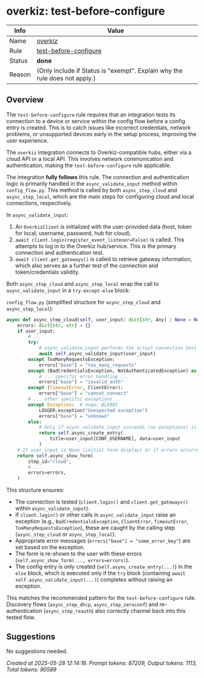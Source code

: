 # overkiz: test-before-configure

| Info   | Value                                                                    |
|--------|--------------------------------------------------------------------------|
| Name   | [overkiz](https://www.home-assistant.io/integrations/overkiz/) |
| Rule   | [test-before-configure](https://developers.home-assistant.io/docs/core/integration-quality-scale/rules/test-before-configure)                                                     |
| Status | **done**                                       |
| Reason | (Only include if Status is "exempt". Explain why the rule does not apply.) |

## Overview

The `test-before-configure` rule requires that an integration tests its connection to a device or service within the config flow before a config entry is created. This is to catch issues like incorrect credentials, network problems, or unsupported devices early in the setup process, improving the user experience.

The `overkiz` integration connects to Overkiz-compatible hubs, either via a cloud API or a local API. This involves network communication and authentication, making the `test-before-configure` rule applicable.

The integration **fully follows** this rule. The connection and authentication logic is primarily handled in the `async_validate_input` method within `config_flow.py`. This method is called by both `async_step_cloud` and `async_step_local`, which are the main steps for configuring cloud and local connections, respectively.

In `async_validate_input`:
1.  An `OverkizClient` is initialized with the user-provided data (host, token for local; username, password, hub for cloud).
2.  `await client.login(register_event_listener=False)` is called. This attempts to log in to the Overkiz hub/service. This is the primary connection and authentication test.
3.  `await client.get_gateways()` is called to retrieve gateway information, which also serves as a further test of the connection and token/credentials validity.

Both `async_step_cloud` and `async_step_local` wrap the call to `async_validate_input` in a `try-except-else` block:

`config_flow.py` (simplified structure for `async_step_cloud` and `async_step_local`):
```python
async def async_step_cloud(self, user_input: dict[str, Any] | None = None) -> ConfigFlowResult:
    errors: dict[str, str] = {}
    if user_input:
        # ...
        try:
            # async_validate_input performs the actual connection test (client.login(), etc.)
            await self.async_validate_input(user_input)
        except TooManyRequestsException:
            errors["base"] = "too_many_requests"
        except (BadCredentialsException, NotAuthenticatedException) as exception:
            # ... specific error handling ...
            errors["base"] = "invalid_auth"
        except (TimeoutError, ClientError):
            errors["base"] = "cannot_connect"
        # ... other specific exceptions ...
        except Exception:  # noqa: BLE001
            LOGGER.exception("Unexpected exception")
            errors["base"] = "unknown"
        else:
            # Only if async_validate_input succeeds (no exceptions) is the entry created.
            return self.async_create_entry(
                title=user_input[CONF_USERNAME], data=user_input
            )
    # If user_input is None (initial form display) or if errors occurred, show the form again with errors.
    return self.async_show_form(
        step_id="cloud",
        # ...
        errors=errors,
    )
```
This structure ensures:
*   The connection is tested (`client.login()` and `client.get_gateways()` within `async_validate_input`).
*   If `client.login()` or other calls in `async_validate_input` raise an exception (e.g., `BadCredentialsException`, `ClientError`, `TimeoutError`, `TooManyRequestsException`), these are caught by the calling step (`async_step_cloud` or `async_step_local`).
*   Appropriate error messages (`errors["base"] = "some_error_key"`) are set based on the exception.
*   The form is re-shown to the user with these errors (`self.async_show_form(..., errors=errors)`).
*   The config entry is only created (`self.async_create_entry(...)`) in the `else` block, which is executed only if the `try` block (containing `await self.async_validate_input(...)`) completes without raising an exception.

This matches the recommended pattern for the `test-before-configure` rule. Discovery flows (`async_step_dhcp`, `async_step_zeroconf`) and re-authentication (`async_step_reauth`) also correctly channel back into this tested flow.

## Suggestions

No suggestions needed.

_Created at 2025-05-28 12:14:16. Prompt tokens: 87209, Output tokens: 1113, Total tokens: 90589_
